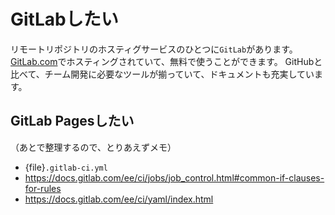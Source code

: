 # GitLabしたい

リモートリポジトリのホスティグサービスのひとつに``GitLab``があります。
[GitLab.com](https://gitlab.com/)でホスティングされていて、無料で使うことができます。
GitHubと比べて、チーム開発に必要なツールが揃っていて、ドキュメントも充実しています。

## GitLab Pagesしたい



（あとで整理するので、とりあえずメモ）

- {file}``.gitlab-ci.yml``
- https://docs.gitlab.com/ee/ci/jobs/job_control.html#common-if-clauses-for-rules
- https://docs.gitlab.com/ee/ci/yaml/index.html
